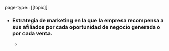 page-type:: [[topic]]
- ### Estrategia de marketing en la que la empresa recompensa a sus afiliados por cada oportunidad de negocio generada o por cada venta.
  - 


